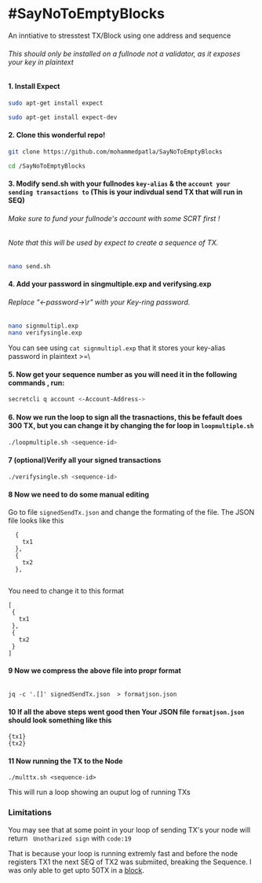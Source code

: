 # #SayNoToEmptyBlocks
An inntiative to stresstest TX/Block using one address and sequence
###### This should only be installed on a fullnode not a validator, as it exposes your key in plaintext


#### 1. Install Expect

```bash
sudo apt-get install expect
```
```bash
sudo apt-get install expect-dev
```
#### 2. Clone this wonderful repo!

```bash
git clone https://github.com/mohammedpatla/SayNoToEmptyBlocks
```
```bash
cd /SayNoToEmptyBlocks
```
#### 3. Modify send.sh with your fullnodes `key-alias` & the `account your sending transactions to` (This is your indivdual send TX that will run in SEQ)
###### Make sure to fund your fullnode's account with some SCRT first !
###### Note that this will be used by expect to create a sequence of TX.

```bash
nano send.sh
```
#### 4. Add your password in singmultiple.exp and verifysing.exp
###### Replace "<-password->\r" with your Key-ring password.

```bash
nano signmultipl.exp
nano verifysingle.exp
```
You can see using `cat signmultipl.exp` that it stores your key-alias password in plaintext >=\

#### 5. Now get your sequence number as you will need it in the following commands , run:

```bash
secretcli q account <-Account-Address->
```

#### 6. Now we run the loop to sign all the trasnactions, this be fefault does 300 TX, but you can change it by changing the for loop in `loopmultiple.sh`
```bash
./loopmultiple.sh <sequence-id>
```

#### 7 (optional)Verify all your signed transactions

```bash
./verifysingle.sh <sequence-id>
```

#### 8 Now we need to do some manual editing
Go to file `signedSendTx.json` and change the formating of the file.
The JSON file looks like this 
```
  {
    tx1
  },
  {
    tx2
  },
  
 ```
 
 You need to change it to this format
 
 ```
 [
  {
    tx1
  },
  {
    tx2
  }
 ]
```

#### 9 Now we compress the above file into propr format
```

jq -c '.[]' signedSendTx.json  > formatjson.json

```

#### 10 If all the above steps went good then Your JSON file `formatjson.json` should look something like this
```
{tx1}
{tx2}
```

#### 11 Now running the TX to the Node
```
./multtx.sh <sequence-id>
```

This will run a loop showing an ouput log of running TXs

### Limitations
You may see that at some point in your loop of sending TX's your node will return ` Unotharized sign` with `code:19`

That is because your loop is running extremly fast and before the node registers TX1 the next SEQ of TX2 was submiited, breaking the Sequence.
I was only able to get upto 50TX in a [block](https://explorer.pub.testnet.enigma.co/blocks/55157).


